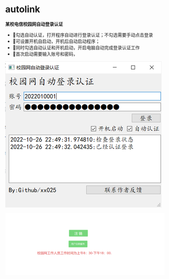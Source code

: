 # autolink

**某校电信校园网自动登录认证**


- 🍔勾选自动认证，打开程序自动进行登录认证；不勾选需要手动点击登录
- 🧇可设置开机自启动，开机后自动启动程序；
- 🥞同时勾选自动认证和开机启动，开启电脑自动完成登录认证工作
- 🥩首次启动需要输入账号和密码，


![img_2.png](imgs/img_2.png)



![](imgs/img_1.png)






